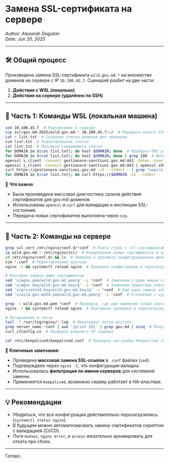 
# Замена SSL-сертификата на сервере
_Author: Alexandr Dagutan_  
_Date: Jun 20, 2025_

---

## 🛠 Общий процесс

Произведена замена SSL-сертификата `wild.gov.md.*` на множестве доменов на сервере с IP `10.100.45.7`. Сценарий разбит на две части:
1. **Действия с WSL (локально)**
2. **Действия на сервере (удалённо по SSH)**

---

## 📄 Часть 1: Команды WSL (локальная машина)

```bash
ssh 10.100.45.7  # Подключение к серверу
scp ssl/gov.md-2025/wild.gov.md.* 10.100.45.7:~/  # Передача нового SSL-сертификата и ключа на сервер
cat > list.txt  # Создание списка доменов для проверки
vim list.txt  # Редактирование списка
cat list.txt  # Просмотр содержимого списка
for DOMAIN in $(cat list.txt); do host $DOMAIN; done  # Проверка DNS разрешения доменов
for DOMAIN in $(cat list.txt); do host $DOMAIN; done | grep 188  # Фильтрация доменов, указывающих на IP (например 188.*)
openssl s_client -connect gestionare-sanctiuni.gov.md:443 -dates -noout  # Проверка дат действия текущего сертификата
openssl s_client -connect gestionare-sanctiuni.gov.md:443 | openssl x509 -text -noout | grep NotBefore  # Просмотр начала срока действия
curl https://gestionare-sanctiuni.gov.md -vI --stderr - | grep "expire date"  # Проверка даты истечения через curl
for DOMAIN in $(cat list.txt); do curl https://$DOMAIN -vI --stderr - | grep "expire date"; done  # Массовая проверка доменов
```

📌 **Что важно**:
- Была произведена массовая диагностика сроков действия сертификатов для gov.md-доменов.
- Использованы `openssl` и `curl` для валидации и инспекции SSL-состояния.
- Передача новых сертификатов выполнена через `scp`.

---

## 📁 Часть 2: Команды на сервере

```bash
grep ssl_cert /etc/nginx/conf.d/*conf  # Поиск строк с ssl-сертификатами в nginx-конфигурации
cp wild.gov.md.* /etc/nginx/ssl/  # Копирование новых сертификатов в нужную директорию
cd /etc/nginx/conf.d/ && ls  # Переход и просмотр конфигурационных файлов
vim *.conf  # Редактирование вручную
nginx -t && systemctl reload nginx  # Проверка конфигурации и перезагрузка nginx

# Массовая замена имён сертификатов
sed 's/wgov.pem/wild.gov.md.pem/g' -i *conf  # Заменяем старые имена сертификатов
sed 's/wgov.key/wild.gov.md.key/g' -i *conf  # Заменяем приватные ключи
sed 's/private24.key/wild.gov.md.key/g' -i *conf  # Ещё одна замена ключей
sed 's/wild.gov.md24.pem/wild.gov.md.pem/g' -i *conf  # Уточнение с суффиксом

grep -l wild.gov.md.pem *conf  # Проверка, где уже применён новый сертификат
nginx -t && systemctl reload nginx  # Повторная проверка и перезагрузка

# Логирование и тесты
tail -f /var/log/nginx/*.log  # Мониторинг логов доступа
grep server_name *conf | awk '{print $3}' | grep gov.md | uniq  # Получение списка уникальных доменов gov.md
curl ifconfig.co  # Проверка внешнего IP сервера

cat /etc/keepalived/keepalived.conf  # Проверка настройки Keepalived (возможно кластер)
```

📌 **Ключевые замечания**:
- Проведена **массовая замена SSL-ссылок** в `.conf` файлах (`sed`).
- Подтверждено через `nginx -t`, что конфигурация валидна.
- Использовалась **фильтрация по имени серверов** для системной замены.
- Применяется `Keepalived`, возможно сервер работает в HA-кластере.

---

## 💡 Рекомендации

- Убедиться, что все конфигурации действительно перезагрузились (`systemctl status nginx`).
- В будущем можно автоматизировать замену сертификатов скриптом с валидацией (CI/CD).
- Логи `modsec`, `nginx error`, и `access` желательно архивировать для отката при сбоях.

---

Готово.
